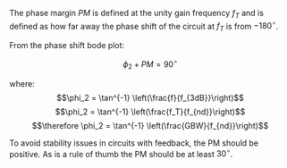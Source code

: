 The phase margin $PM$ is defined at the unity gain frequency $f_T$ and is defined as how far away the phase shift of the circuit at $f_T$ is from $-180^\circ$.

From the phase shift bode plot:

$$\phi_2 + PM = 90^\circ$$

where:
$$\phi_2 = \tan^{-1} \left(\frac{f}{f_{3dB}}\right)$$ 
$$\phi_2 = \tan^{-1} \left(\frac{f_T}{f_{nd}}\right)$$
$$\therefore \phi_2 = \tan^{-1} \left(\frac{GBW}{f_{nd}}\right)$$

To avoid stability issues in circuits with feedback, the PM should be positive. As is a rule of thumb the PM should be at least $30^\circ$.